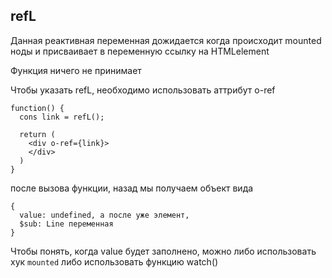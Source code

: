 ## refL

Данная реактивная переменная дожидается когда происходит mounted ноды и присваивает в переменную ссылку на HTMLelement

Функция ничего не принимает

Чтобы указать refL, необходимо использовать аттрибут o-ref

```
function() {
  cons link = refL();

  return (
    <div o-ref={link}>
    </div>
  )
}
```

после вызова функции, назад мы получаем объект вида
```
{
  value: undefined, а после уже элемент,
  $sub: Line переменная
}
```

Чтобы понять, когда value будет заполнено, можно либо использовать хук `mounted` либо использовать функцию watch()